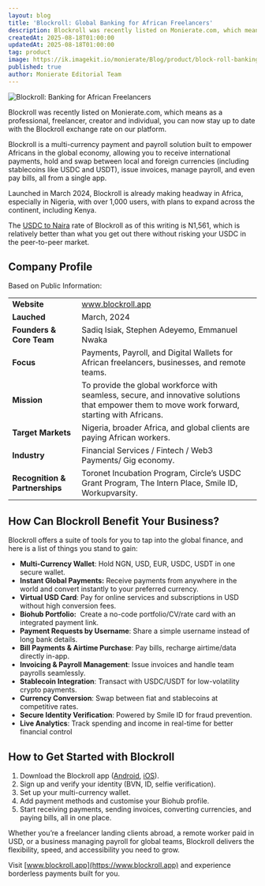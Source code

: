 ```yaml
---
layout: blog
title: 'Blockroll: Global Banking for African Freelancers'
description: Blockroll was recently listed on Monierate.com, which means as a professional, freelancer, creator and individual, you can now stay up to date with the Blockroll exchange rate on our platform.  Blockroll is a multi-currency payment and payroll solution built to empower Africans in the global economy, allowing you to receive international payments, hold and swap between local and foreign currencies (including stablecoins like USDC and USDT), issue invoices, manage payroll, and even pay bills, all from a single app.
createdAt: 2025-08-18T01:00:00
updatedAt: 2025-08-18T01:00:00
tag: product
image: https://ik.imagekit.io/monierate/Blog/product/block-roll-banking-for-africans.webp?updatedAt=1755471601210
published: true
author: Monierate Editorial Team
---
```

![Blockroll: Banking for African Freelancers](https://ik.imagekit.io/monierate/Blog/product/block-roll-banking-for-africans.webp?updatedAt=1755471601210)

Blockroll was recently listed on Monierate.com, which means as a professional, freelancer, creator and individual, you can now stay up to date with the Blockroll exchange rate on our platform. 

Blockroll is a multi-currency payment and payroll solution built to empower Africans in the global economy, allowing you to receive international payments, hold and swap between local and foreign currencies (including stablecoins like USDC and USDT), issue invoices, manage payroll, and even pay bills, all from a single app.

Launched in March 2024, Blockroll is already making headway in Africa, especially in Nigeria, with over 1,000 users, with plans to expand across the continent, including Kenya. 

The [USDC to Naira](https://monierate.com/converter/blockroll/?Amount=1\&From=usd\&To=ngn) rate of Blockroll as of this writing is N1,561, which is relatively better than what you get out there without risking your USDC in the peer-to-peer market.

## Company Profile

Based on Public Information:

|  |  |
| --- | --- |
| **Website** | www.blockroll.app |
| **Lauched** | March, 2024 |
| **Founders & Core Team** | Sadiq Isiak, Stephen Adeyemo, Emmanuel Nwaka |
| **Focus** | Payments, Payroll, and Digital Wallets for African freelancers, businesses, and remote teams. |
| **Mission** | To provide the global workforce with seamless, secure, and innovative solutions that empower them to move work forward, starting with Africans. |
| **Target Markets** | Nigeria, broader Africa, and global clients are paying African workers. |
| **Industry** | Financial Services / Fintech / Web3 Payments/ Gig economy. |
| **Recognition & Partnerships** | Toronet Incubation Program, Circle’s USDC Grant Program, The Intern Place, Smile ID, Workupvarsity. |

## How Can Blockroll Benefit Your Business?

Blockroll offers a suite of tools for you to tap into the global finance, and here is a list of things you stand to gain:

- **Multi-Currency Wallet**: Hold NGN, USD, EUR, USDC, USDT in one secure wallet.
- **Instant Global Payments:** Receive payments from anywhere in the world and convert instantly to your preferred currency.
- **Virtual USD Card**: Pay for online services and subscriptions in USD without high conversion fees.
- **Biohub Portfolio:**  Create a no-code portfolio/CV/rate card with an integrated payment link.
- **Payment Requests by Username**: Share a simple username instead of long bank details.
- **Bill Payments & Airtime Purchase**: Pay bills, recharge airtime/data directly in-app.
- **Invoicing & Payroll Management**: Issue invoices and handle team payrolls seamlessly.
- **Stablecoin Integration**: Transact with USDC/USDT for low-volatility crypto payments.
- **Currency Conversion**: Swap between fiat and stablecoins at competitive rates.
- **Secure Identity Verification**: Powered by Smile ID for fraud prevention.
- **Live Analytics**: Track spending and income in real-time for better financial control

## How to Get Started with Blockroll

1. Download the Blockroll app ([Android](https://play.google.com/store/apps/details?id=com.blockroll.android), [iOS](https://apps.apple.com/us/app/blockroll/id6708225786)).
2. Sign up and verify your identity (BVN, ID, selfie verification).
3. Set up your multi-currency wallet.
4. Add payment methods and customise your Biohub profile.
5. Start receiving payments, sending invoices, converting currencies, and paying bills, all in one place.

Whether you’re a freelancer landing clients abroad, a remote worker paid in USD, or a business managing payroll for global teams, Blockroll delivers the flexibility, speed, and accessibility you need to grow.

Visit [www.blockroll.app](https://www.blockroll.app) and experience borderless payments built for you.
